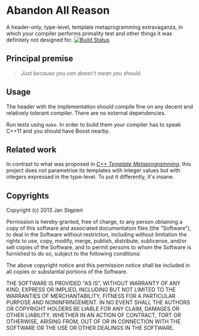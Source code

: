 Abandon All Reason
==================

A header-only, type-level, template metaprogramming extravaganza, in which your
compiler performs primality test and other things it was definitely not designed
for.
[![Build Status](https://secure.travis-ci.org/jstepien/abandon-all-reason.png?branch=master)](http://travis-ci.org/jstepien/abandon-all-reason)

Principal premise
-----------------

> _Just because you can doesn't mean you should._

Usage
-----

The header with the implementation should compile fine on any decent and
relatively tolerant compiler. There are no external dependencies.

Run tests using `make`. In order to build them your compiler has to speak C++11
and you should have Boost nearby.

Related work
------------

In contrast to what was proposed in [_C++ Template Metaprogramming_][cpp-t-mp],
this project does not parametrise its templates with integer values but with
integers expressed in the type-level. To put it differently, it's insane.

[cpp-t-mp]: http://aszt.inf.elte.hu/~gsd/halado_cpp/ch06s04.html#Static-metaprogramming

Copyrights
----------

Copyright (c) 2013 Jan Stępień

Permission is hereby granted, free of charge, to any person obtaining
a copy of this software and associated documentation files (the
"Software"), to deal in the Software without restriction, including
without limitation the rights to use, copy, modify, merge, publish,
distribute, sublicense, and/or sell copies of the Software, and to
permit persons to whom the Software is furnished to do so, subject to
the following conditions:

The above copyright notice and this permission notice shall be
included in all copies or substantial portions of the Software.

THE SOFTWARE IS PROVIDED "AS IS", WITHOUT WARRANTY OF ANY KIND,
EXPRESS OR IMPLIED, INCLUDING BUT NOT LIMITED TO THE WARRANTIES OF
MERCHANTABILITY, FITNESS FOR A PARTICULAR PURPOSE AND
NONINFRINGEMENT. IN NO EVENT SHALL THE AUTHORS OR COPYRIGHT HOLDERS BE
LIABLE FOR ANY CLAIM, DAMAGES OR OTHER LIABILITY, WHETHER IN AN ACTION
OF CONTRACT, TORT OR OTHERWISE, ARISING FROM, OUT OF OR IN CONNECTION
WITH THE SOFTWARE OR THE USE OR OTHER DEALINGS IN THE SOFTWARE.
